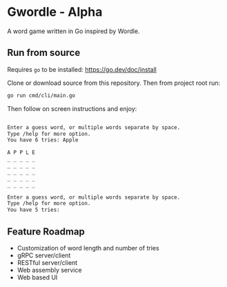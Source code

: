 # Gwordle - Alpha

A word game written in Go inspired by Wordle.

## Run from source

Requires `go` to be installed: https://go.dev/doc/install

Clone or download source from this repository. Then from project root run:

```bash
go run cmd/cli/main.go
```

Then follow on screen instructions and enjoy:

```bash

Enter a guess word, or multiple words separate by space.
Type /help for more option.
You have 6 tries: Apple

A P P L E
_ _ _ _ _
_ _ _ _ _
_ _ _ _ _
_ _ _ _ _
_ _ _ _ _

Enter a guess word, or multiple words separate by space.
Type /help for more option.
You have 5 tries:
```

## Feature Roadmap

- Customization of word length and number of tries
- gRPC server/client
- RESTful server/client
- Web assembly service
- Web based UI
